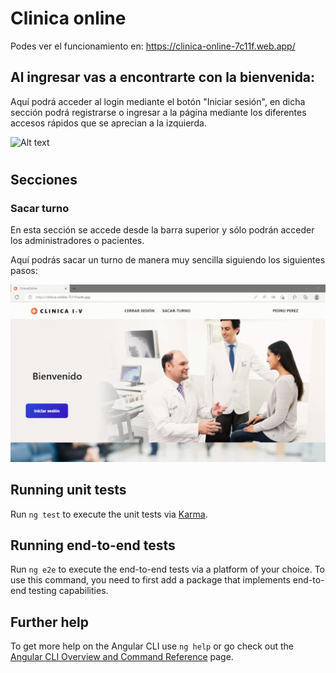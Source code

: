 # Clinica online

Podes ver el funcionamiento en: https://clinica-online-7c11f.web.app/

## Al ingresar vas a encontrarte con la bienvenida: 

Aquí podrá acceder al login mediante el botón "Iniciar sesión", en dicha sección podrá registrarse o ingresar a la página mediante los diferentes accesos rápidos que se aprecian a la izquierda.

![Alt text](./src/assets/gif/1.gif?raw=true)
#
## Secciones

### Sacar turno

En esta sección se accede desde la barra superior y sólo podrán acceder los administradores o pacientes.

Aquí podrás sacar un turno de manera muy sencilla siguiendo los siguientes pasos:

![Alt text](./src/assets/gif/2.gif?raw=true)


## Running unit tests

Run `ng test` to execute the unit tests via [Karma](https://karma-runner.github.io).

## Running end-to-end tests

Run `ng e2e` to execute the end-to-end tests via a platform of your choice. To use this command, you need to first add a package that implements end-to-end testing capabilities.

## Further help

To get more help on the Angular CLI use `ng help` or go check out the [Angular CLI Overview and Command Reference](https://angular.io/cli) page.
